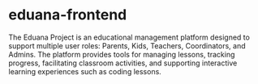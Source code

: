 # eduana-frontend

The Eduana Project is an educational management platform designed to support multiple user roles: Parents, Kids,
Teachers, Coordinators, and Admins. The platform provides tools for managing lessons, tracking progress, facilitating
classroom activities, and supporting interactive learning experiences such as coding lessons.
